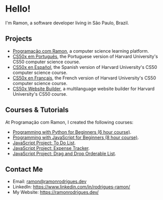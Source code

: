 # Hello!

I'm Ramon, a software developer living in São Paulo, Brazil.

## Projects

- [Programação com Ramon](https://www.programacaocomramon.com/), a computer science learning platform.
- [CS50x em Português](https://cs50xemportugues.github.io/), the Portuguese version of Harvard University's CS50 computer science course.
- [CS50x en Español](https://cs50xenespanol.github.io/), the Spanish version of Harvard University's CS50 computer science course.
- [CS50x en Français](https://cs50xenfrancais.github.io/), the French version of Harvard University's CS50 computer science course.
- [CS50x Website Builder](https://github.com/ramonfrombr/cs50x-website-builder), a multilanguage website builder for Harvard University's CS50 course.

## Courses & Tutorials

At Programação com Ramon, I created the following courses:
- [Programming with Python for Beginners (6 hour course)](https://www.youtube.com/watch?v=yaqVbs9f_xg).
- [Programming with JavaScript for Beginners (8 hour course)](https://www.youtube.com/watch?v=aA31cVca_hI).
- [JavaScript Project: To Do List](https://www.youtube.com/watch?v=1loPW0w2v7w).
- [JavaScript Project: Expense Tracker](https://www.youtube.com/watch?v=rG6VqoljrlY).
- [JavaScript Project: Drag and Drop Orderable List](https://www.youtube.com/watch?v=aua6M75HKqQ).

## Contact Me
- Email: ramon@ramonrodrigues.dev
- LinkedIn: <a target="_blank" href="https://www.linkedin.com/in/rodrigues-ramon/">https://www.linkedin.com/in/rodrigues-ramon/</a>
- My Website: <a target="_blank" href="https://ramonrodrigues.dev/">https://ramonrodrigues.dev/</a>
